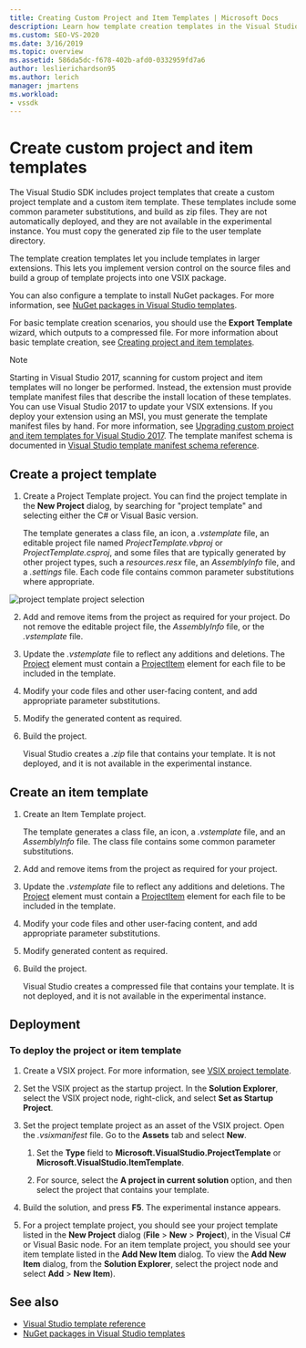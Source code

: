 ```yaml
---
title: Creating Custom Project and Item Templates | Microsoft Docs
description: Learn how template creation templates in the Visual Studio SDK let you include templates in larger extensions.
ms.custom: SEO-VS-2020
ms.date: 3/16/2019
ms.topic: overview
ms.assetid: 586da5dc-f678-402b-afd0-0332959fd7a6
author: leslierichardson95
ms.author: lerich
manager: jmartens
ms.workload:
- vssdk
---
```

# Create custom project and item templates

The Visual Studio SDK includes project templates that create a custom project template and a custom item template. These templates include some common parameter substitutions, and build as zip files. They are not automatically deployed, and they are not available in the experimental instance. You must copy the generated zip file to the user template directory.

The template creation templates let you include templates in larger extensions. This lets you implement version control on the source files and build a group of template projects into one VSIX package.

You can also configure a template to install NuGet packages. For more information, see [NuGet packages in Visual Studio templates](/nuget/visual-studio-extensibility/visual-studio-templates).

For basic template creation scenarios, you should use the **Export Template** wizard, which outputs to a compressed file. For more information about basic template creation, see [Creating project and item templates](../ide/creating-project-and-item-templates.md).

> [!NOTE]
> Starting in Visual Studio 2017, scanning for custom project and item templates will no longer be performed. Instead, the extension must provide template manifest files that describe the install location of these templates. You can use Visual Studio 2017 to update your VSIX extensions. If you deploy your extension using an MSI, you must generate the template manifest files by hand. For more information, see [Upgrading custom project and item templates for Visual Studio 2017](../extensibility/upgrading-custom-project-and-item-templates-for-visual-studio-2017.md). The template manifest schema is documented in [Visual Studio template manifest schema reference](../extensibility/visual-studio-template-manifest-schema-reference.md).

## Create a project template

1. Create a Project Template project. You can find the project template in the **New Project** dialog, by searching for "project template" and selecting either the C# or Visual Basic version.

     The template generates a class file, an icon, a *.vstemplate* file, an editable project file named *ProjectTemplate.vbproj* or *ProjectTemplate.csproj*, and some files that are typically generated by other project types, such a *resources.resx* file, an *AssemblyInfo* file, and a *.settings* file. Each code file contains common parameter substitutions where appropriate.

![project template project selection](media/project-template-selection.png)

2. Add and remove items from the project as required for your project. Do not remove the editable project file, the *AssemblyInfo* file, or the *.vstemplate* file.

3. Update the *.vstemplate* file to reflect any additions and deletions. The [Project](../extensibility/project-element-visual-studio-templates.md) element must contain a [ProjectItem](../extensibility/projectitem-element-visual-studio-item-templates.md) element for each file to be included in the template.

4. Modify your code files and other user-facing content, and add appropriate parameter substitutions.

5. Modify the generated content as required.

6. Build the project.

     Visual Studio creates a *.zip* file that contains your template. It is not deployed, and it is not available in the experimental instance.

## Create an item template

1. Create an Item Template project.

     The template generates a class file, an icon, a *.vstemplate* file, and an *AssemblyInfo* file. The class file contains some common parameter substitutions.

2. Add and remove items from the project as required for your project.

3. Update the *.vstemplate* file to reflect any additions and deletions. The [Project](../extensibility/project-element-visual-studio-templates.md) element must contain a [ProjectItem](../extensibility/projectitem-element-visual-studio-item-templates.md) element for each file to be included in the template.

4. Modify your code files and other user-facing content, and add appropriate parameter substitutions.

5. Modify generated content as required.

6. Build the project.

     Visual Studio creates a compressed file that contains your template. It is not deployed, and it is not available in the experimental instance.

## Deployment

### To deploy the project or item template

1. Create a VSIX project. For more information, see [VSIX project template](../extensibility/vsix-project-template.md).

2. Set the VSIX project as the startup project. In the **Solution Explorer**, select the VSIX project node, right-click, and select **Set as Startup Project**.

3. Set the project template project as an asset of the VSIX project. Open the *.vsixmanifest* file. Go to the **Assets** tab and select **New**.

    1. Set the **Type** field to **Microsoft.VisualStudio.ProjectTemplate** or **Microsoft.VisualStudio.ItemTemplate**.

    2. For source, select the **A project in current solution** option, and then select the project that contains your template.

4. Build the solution, and press **F5**. The experimental instance appears.

5. For a project template project, you should see your project template listed in the **New Project** dialog (**File** > **New** > **Project**), in the Visual C# or Visual Basic node. For an item template project, you should see your item template listed in the **Add New Item** dialog. To view the **Add New Item** dialog, from the **Solution Explorer**, select the project node and select **Add** > **New Item**).

## See also

- [Visual Studio template reference](../ide/creating-project-and-item-templates.md)
- [NuGet packages in Visual Studio templates](/nuget/visual-studio-extensibility/visual-studio-templates)
